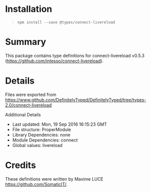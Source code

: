 # Installation
> `npm install --save @types/connect-livereload`

# Summary
This package contains type definitions for connect-livereload v0.5.3 (https://github.com/intesso/connect-livereload).

# Details
Files were exported from https://www.github.com/DefinitelyTyped/DefinitelyTyped/tree/types-2.0/connect-livereload

Additional Details
 * Last updated: Mon, 19 Sep 2016 16:15:23 GMT
 * File structure: ProperModule
 * Library Dependencies: none
 * Module Dependencies: connect
 * Global values: livereload

# Credits
These definitions were written by Maxime LUCE <https://github.com/SomaticIT/>.
